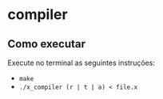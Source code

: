 # compiler

## Como executar
Execute no terminal as seguintes instruções:

- `make`
- `./x_compiler (r | t | a) < file.x`
